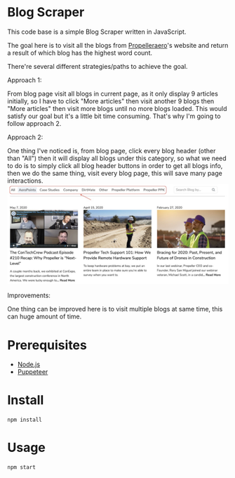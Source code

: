 # Blog Scraper

This code base is a simple Blog Scraper written in JavaScript.

The goal here is to visit all the blogs from [Propelleraero](https://www.propelleraero.com)'s website and return a result of which blog has the highest word count.

There're several different strategies/paths to achieve the goal.

Approach 1:

From blog page visit all blogs in current page, as it only display 9 articles initially, so I have to click "More articles" then visit another 9 blogs then "More articles" then visit more blogs until no more blogs loaded. This would satisfy our goal but it's a little bit time consuming. That's why I'm going to follow approach 2.

Approach 2:

One thing I've noticed is, from blog page, click every blog header (other than "All") then it will display all blogs under this category, so what we need to do is to simply click all blog header buttons in order to get all blogs info, then we do the same thing, visit every blog page, this will save many page interactions.
![](./screenshots/blog_headers.jpg)

Improvements:

One thing can be improved here is to visit multiple blogs at same time, this can huge amount of time.


# Prerequisites

-  [Node.js](https://nodejs.org/en/)
-  [Puppeteer](https://github.com/puppeteer/puppeteer)

# Install

    npm install

# Usage

    npm start

